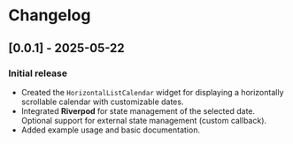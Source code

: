 # Changelog

## [0.0.1] - 2025-05-22

### Initial release
- Created the `HorizontalListCalendar` widget for displaying a horizontally scrollable calendar with customizable dates.
- Integrated **Riverpod** for state management of the selected date. Optional support for external state management (custom callback).
- Added example usage and basic documentation.

